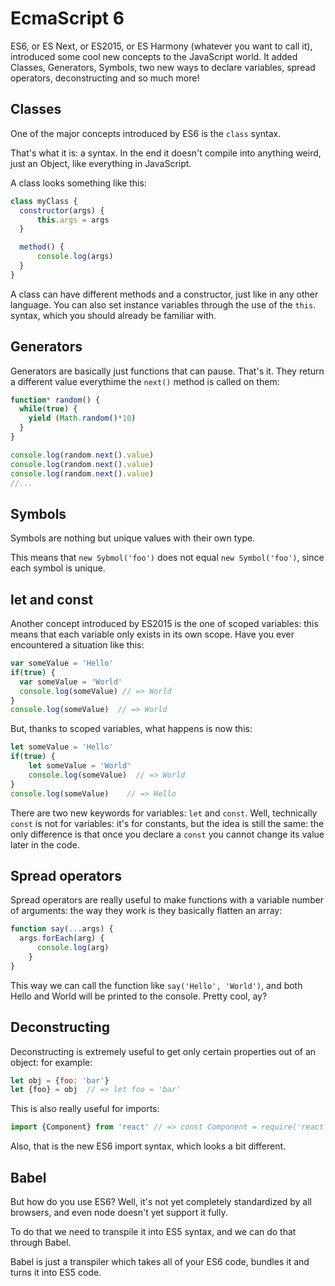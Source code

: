 # EcmaScript 6

ES6, or ES Next, or ES2015, or ES Harmony (whatever you want to call it), introduced some cool new concepts to the JavaScript world. It added Classes, Generators, Symbols, two new ways to declare variables, spread operators, deconstructing and so much more!

## Classes
One of the major concepts introduced by ES6 is the `class` syntax.

That's what it is: a syntax. In the end it doesn't compile into anything weird, just an Object, like everything in JavaScript.

A class looks something like this:

```javascript
class myClass {
  constructor(args) {
	  this.args = args
  }

  method() {
	  console.log(args)
  }
}
```
A class can have different methods and a constructor, just like in any other language. You can also set instance variables through the use of the `this`. syntax, which you should already be familiar with.

## Generators
Generators are basically just functions that can pause. That's it. They return a different value everythime the `next()` method is called on them:

```javascript
function* random() {
  while(true) {
    yield (Math.random()*10)
  }
}

console.log(random.next().value)
console.log(random.next().value)
console.log(random.next().value)
//...
```

## Symbols
Symbols are nothing but unique values with their own type.

This means that `new Sybmol('foo')` does not equal `new Symbol('foo')`, since each symbol is unique.

## let and const
Another concept introduced by ES2015 is the one of scoped variables: this means that each variable only exists in its own scope. Have you ever encountered a situation like this:

```javascript
var someValue = 'Hello'
if(true) {
  var someValue = 'World'
  console.log(someValue) // => World
}
console.log(someValue)  // => World
```

But, thanks to scoped variables, what happens is now this:

```javascript
let someValue = 'Hello'
if(true) {
	let someValue = 'World'
	console.log(someValue)  // => World
}
console.log(someValue)    // => Hello
```
There are two new keywords for variables: `let` and `const`. Well, technically `const` is not for variables: it's for constants, but the idea is still the same: the only difference is that once you declare a `const` you cannot change its value later in the code.

## Spread operators
Spread operators are really useful to make functions with a variable number of arguments: the way they work is they basically flatten an array:

```javascript
function say(...args) {
  args.forEach(arg) {
	  console.log(arg)
	}
}
```

This way we can call the function like `say('Hello', 'World')`, and both Hello and World will be printed to the console. Pretty cool, ay?

## Deconstructing
Deconstructing is extremely useful to get only certain properties out of an object: for example:

```javascript
let obj = {foo: 'bar'}
let {foo} = obj  // => let foo = 'bar'
```

This is also really useful for imports:

```javascript
import {Component} from 'react' // => const Component = require('react').Component
```

Also, that is the new ES6 import syntax, which looks a bit different.

## Babel
But how do you use ES6? Well, it's not yet completely standardized by all browsers, and even node doesn't yet support it fully.

To do that we need to transpile it into ES5 syntax, and we can do that through Babel.

Babel is just a transpiler which takes all of your ES6 code, bundles it and turns it into ES5 code.

